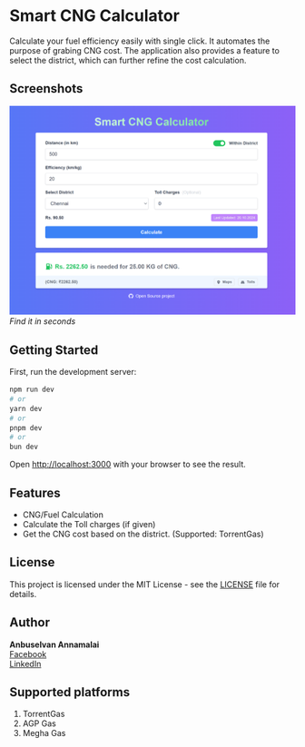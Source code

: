 # Smart CNG Calculator

Calculate your fuel efficiency easily with single click. It automates the purpose of grabing CNG cost. The application also provides a feature to select the district, which can further refine the cost calculation.

## Screenshots

![Screenshot 1](./screenshots/smart-cng.png)
_Find it in seconds_

## Getting Started

First, run the development server:

```bash
npm run dev
# or
yarn dev
# or
pnpm dev
# or
bun dev
```

Open [http://localhost:3000](http://localhost:3000) with your browser to see the result.

## Features

- CNG/Fuel Calculation
- Calculate the Toll charges (if given)
- Get the CNG cost based on the district. (Supported: TorrentGas)

## License

This project is licensed under the MIT License - see the [LICENSE](LICENSE) file for details.

## Author

**Anbuselvan Annamalai**  
[Facebook](https://facebook.com/anburocky3)  
[LinkedIn](https://linkedin.com/in/anburocky3)

## Supported platforms

1. TorrentGas
2. AGP Gas
3. Megha Gas
